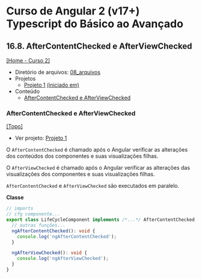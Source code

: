 # Curso de Angular 2 (v17+) Typescript do Básico ao Avançado

## 16.8. AfterContentChecked e AfterViewChecked
[[Home - Curso 2]](../../README.md#curso-2)<br />

- Diretório de arquivos: [08_arquivos](./08_arquivos/)
- Projetos
  - [Projeto 1](./08_arquivos/proj_01/) [(iniciado em)](#aftercontentchecked-e-afterviewchecked)
- Conteúdo
  - [AfterContentChecked e AfterViewChecked](#aftercontentchecked-e-afterviewchecked)

### AfterContentChecked e AfterViewChecked
[[Topo]](#)<br />

- Ver projeto: [Projeto 1](./08_arquivos/proj_01/)

O `AfterContentChecked` é chamado após o Angular verificar as alterações dos conteúdos dos componentes e suas visualizações filhas.

O `AfterViewChecked` é chamado após o Angular verificar as alterações das visualizações dos componentes e suas visualizações filhas.

`AfterContentChecked` e `AfterViewChecked` são executados em paralelo.

**Classe**
```typescript
// imports
// cfg componente...
export class LifeCycleComponent implements /*...*/ AfterContentChecked, AfterViewChecked {
  // outras funções...
  ngAfterContentChecked(): void {
    console.log('ngAfterContentChecked');
  }

  ngAfterViewChecked(): void {
    console.log('ngAfterViewChecked');
  }
}
```
